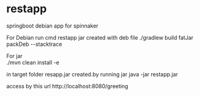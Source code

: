 # restapp
springboot debian app for spinnaker

For Debian run cmd restapp jar created  with deb file 
./gradlew build fatJar packDeb --stacktrace
 

For jar  
./mvn clean install -e  

in target folder resapp.jar created.by running jar 
java  -jar restapp.jar

access by this url  http://localhost:8080/greeting


